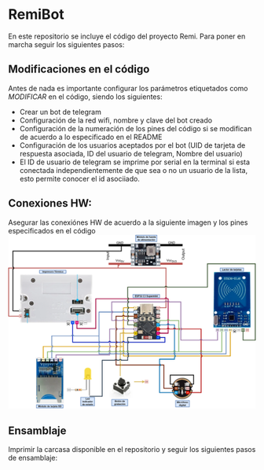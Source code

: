 # RemiBot

En este repositorio se incluye el código del proyecto Remi.
Para poner en marcha seguir los siguientes pasos:

## Modificaciones en el código
Antes de nada es importante configurar los parámetros etiquetados como *MODIFICAR* en el código, siendo los siguientes:
- Crear un bot de telegram
- Configuración de la red wifi, nombre y clave del bot creado
- Configuración de la numeración de los pines del código si se modifican de acuerdo a lo especificado en el README
- Configuración de los usuarios aceptados por el bot (UID de tarjeta de respuesta asociada, ID del usuario de telegram, Nombre del usuario) 
- El ID de usuario de telegram se imprime por serial en la terminal si esta conectada independientemente de que sea o no un usuario de la lista, esto permite conocer el id asociiado.

## Conexiones HW:
Asegurar las conexiónes HW de acuerdo a la siguiente imagen y los pines especificados en el código
![Conexiones físicas](./images/Conexiones.png)

## Ensamblaje
Imprimir la carcasa disponible en el repositorio y seguir los siguientes pasos de ensamblaje:
